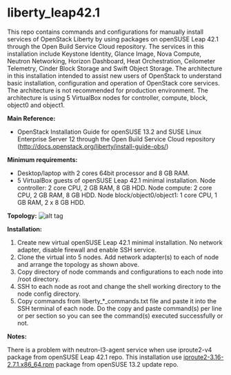 # liberty_leap42.1

This repo contains commands and configurations for manually install services of OpenStack Liberty by using packages on openSUSE Leap 42.1 through the Open Build Service Cloud repository. The services in this installation include Keystone Identity, Glance Image, Nova Compute, Neutron Networking, Horizon Dashboard, Heat Orchestration, Ceilometer Telemetry, Cinder Block Storage and Swift Object Storage. The architecture in this installation intended to assist new users of OpenStack to understand basic installation, configuration and operation of OpenStack core services. The architecture is not recommended for production environment. The architecture is using 5 VirtualBox nodes for controller, compute, block, object0 and object1.

__Main Reference:__
- OpenStack Installation Guide for openSUSE 13.2 and SUSE Linux Enterprise Server 12 through the Open Build Service Cloud repository (http://docs.openstack.org/liberty/install-guide-obs/)

__Minimum requirements:__
- Desktop/laptop with 2 cores 64bit processor and 8 GB RAM.
- 5 VirtualBox guests of openSUSE Leap 42.1 minimal installation. Node controller: 2 core CPU, 2 GB RAM, 8 GB HDD. Node compute: 2 core CPU, 2 GB RAM, 8 GB HDD. Node block/object0/object1: 1 core CPU, 1 GB RAM, 2 x 8 GB HDD.

__Topology:__
![alt tag](https://github.com/utianayuba/liberty_leap42.1/raw/master/topology/topology.png)

__Installation:__

1. Create new virtual openSUSE Leap 42.1 minimal installation. No network adapter, disable firewall and enable SSH service.
2. Clone the virtual into 5 nodes. Add network adapter(s) to each of node and arrange the topology as shown above.
3. Copy directory of node commands and configurations to each node into /root directory.
4. SSH to each node as root and change the shell working directory to the node config directory.
5. Copy commands from liberty_*_commands.txt file and paste it into the SSH terminal of each node. Do the copy and paste command(s) per line or per section so you can see the command(s) executed successfully or not.

__Notes:__

There is a problem with neutron-l3-agent service when use iproute2-v4 package from openSUSE Leap 42.1 repo. This installation use [iproute2-3.16-2.7.1.x86_64.rpm](http://download.opensuse.org/update/13.2/x86_64/iproute2-3.16-2.7.1.x86_64.rpm) package from openSUSE 13.2 update repo.
